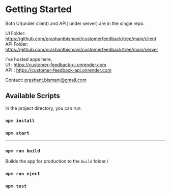 # Getting Started
Both UI(under client) and API( under server) are in the single repo.

UI Folder: https://github.com/prashantbismani/customerfeedback/tree/main/client \
API Folder: https://github.com/prashantbismani/customerfeedback/tree/main/server

I've hosted apps here,\
UI : https://customer-feedback-ui.onrender.com \
API : https://customer-feedback-api.onrender.com

Contact: prashant.bismani@gmail.com

## Available Scripts

In the project directory, you can run:

### `npm install`

### `npm start`


----------------

### `npm run build`
Builds the app for production to the `build` folder.\
### `npm run eject`
### `npm test`
